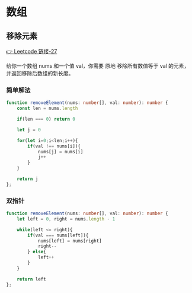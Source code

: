 # 数组

## 移除元素
[👉 Leetcode 链接-27](https://leetcode.cn/problems/remove-element/)

给你一个数组 nums 和一个值 val，你需要 原地 移除所有数值等于 val 的元素，并返回移除后数组的新长度。

### 简单解法
```ts
function removeElement(nums: number[], val: number): number {
    const len = nums.length

    if(len === 0) return 0

    let j = 0

    for(let i=0;i<len;i++){
        if(val !== nums[i]){
            nums[j] = nums[i]
            j++
        }
    }

    return j
};
```
### 双指针
```ts
function removeElement(nums: number[], val: number): number {
    let left = 0, right = nums.length - 1

    while(left <= right){
        if(val === nums[left]){
            nums[left] = nums[right]
            right--
        } else{
            left++
        }
    }

    return left
};
```